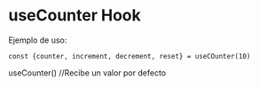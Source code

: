 # useCounter Hook

Ejemplo de uso:

```
const {counter, increment, decrement, reset} = useCOunter(10)
```

useCounter() //Recibe un valor por defecto

